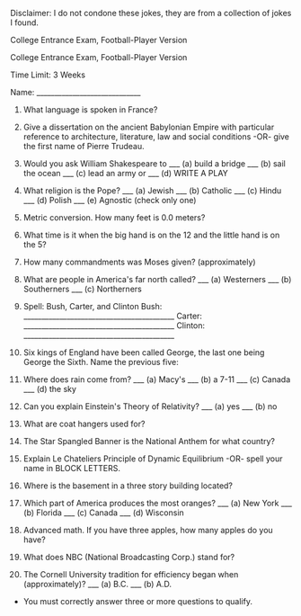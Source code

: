 Disclaimer: I do not condone these jokes, they are from a collection of jokes I found.

College Entrance Exam, Football-Player Version

College Entrance Exam, Football-Player Version

Time Limit: 3 Weeks

Name:   _____________________________

1.  What language is spoken in France?

2.  Give a dissertation on the ancient Babylonian Empire with particular reference to architecture, literature, law and social conditions -OR- give the first name of Pierre Trudeau.

3.  Would you ask William Shakespeare to
___ (a) build a bridge
___ (b) sail the ocean
___ (c) lead an army or
___ (d) WRITE A PLAY

4. What religion is the Pope?
___ (a) Jewish
___ (b) Catholic
___ (c) Hindu
___ (d) Polish
___ (e) Agnostic (check only one)

5.  Metric conversion. How many feet is 0.0 meters?

6.  What time is it when the big hand is on the 12 and the little hand is on the 5?

7. How many commandments was Moses given? (approximately)

8.  What are people in America's far north called?
___ (a) Westerners
___ (b) Southerners
___ (c) Northerners

9.  Spell: Bush, Carter, and Clinton
Bush:   __________________________________________
Carter:  __________________________________________
Clinton: __________________________________________

10.  Six kings of England have been called George, the last one being George the Sixth. Name the previous five:

11.  Where does rain come from?
___ (a) Macy's
___ (b) a 7-11
___ (c) Canada
___ (d) the sky

12.  Can you explain Einstein's Theory of Relativity?
___ (a) yes
___ (b) no

13.  What are coat hangers used for?

14.  The Star Spangled Banner is the National Anthem for what country?

15.  Explain Le Chateliers Principle of Dynamic Equilibrium -OR- spell your name in BLOCK LETTERS.

16.  Where is the basement in a three story building located?

17.  Which part of America produces the most oranges?
___ (a) New York
___ (b) Florida
___ (c) Canada
___ (d) Wisconsin

18.  Advanced math. If you have three apples, how many apples do you have?

19.  What does NBC (National Broadcasting Corp.) stand for?

20.  The Cornell University tradition for efficiency began when (approximately)?
___  (a) B.C.
___  (b) A.D.

 * You must correctly answer three or more questions to qualify.

